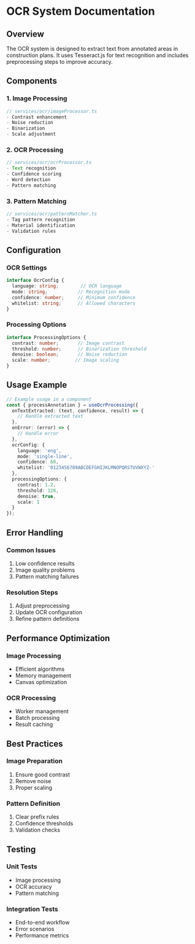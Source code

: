 # OCR System Documentation

## Overview
The OCR system is designed to extract text from annotated areas in construction plans. It uses Tesseract.js for text recognition and includes preprocessing steps to improve accuracy.

## Components

### 1. Image Processing
```typescript
// services/ocr/imageProcessor.ts
- Contrast enhancement
- Noise reduction
- Binarization
- Scale adjustment
```

### 2. OCR Processing
```typescript
// services/ocr/ocrProcessor.ts
- Text recognition
- Confidence scoring
- Word detection
- Pattern matching
```

### 3. Pattern Matching
```typescript
// services/ocr/patternMatcher.ts
- Tag pattern recognition
- Material identification
- Validation rules
```

## Configuration

### OCR Settings
```typescript
interface OcrConfig {
  language: string;        // OCR language
  mode: string;           // Recognition mode
  confidence: number;     // Minimum confidence
  whitelist: string;      // Allowed characters
}
```

### Processing Options
```typescript
interface ProcessingOptions {
  contrast: number;       // Image contrast
  threshold: number;      // Binarization threshold
  denoise: boolean;       // Noise reduction
  scale: number;         // Image scaling
}
```

## Usage Example

```typescript
// Example usage in a component
const { processAnnotation } = useOcrProcessing({
  onTextExtracted: (text, confidence, result) => {
    // Handle extracted text
  },
  onError: (error) => {
    // Handle error
  },
  ocrConfig: {
    language: 'eng',
    mode: 'single-line',
    confidence: 60,
    whitelist: '0123456789ABCDEFGHIJKLMNOPQRSTUVWXYZ-'
  },
  processingOptions: {
    contrast: 1.2,
    threshold: 128,
    denoise: true,
    scale: 1
  }
});
```

## Error Handling

### Common Issues
1. Low confidence results
2. Image quality problems
3. Pattern matching failures

### Resolution Steps
1. Adjust preprocessing
2. Update OCR configuration
3. Refine pattern definitions

## Performance Optimization

### Image Processing
- Efficient algorithms
- Memory management
- Canvas optimization

### OCR Processing
- Worker management
- Batch processing
- Result caching

## Best Practices

### Image Preparation
1. Ensure good contrast
2. Remove noise
3. Proper scaling

### Pattern Definition
1. Clear prefix rules
2. Confidence thresholds
3. Validation checks

## Testing

### Unit Tests
- Image processing
- OCR accuracy
- Pattern matching

### Integration Tests
- End-to-end workflow
- Error scenarios
- Performance metrics